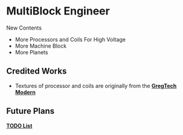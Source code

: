 # MultiBlock Engineer

New Contents
- More Processors and Coils For High Voltage
- More Machine Block
- More Planets

## Credited Works
- Textures of processor and coils are originally from the **[GregTech Modern](https://github.com/GregTechCEu/GregTech-Modern)**

## Future Plans
 **[TODO List](https://github.com/MrLaCar/MultiBlock-Engineer/issues/1)**
